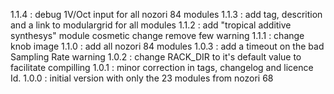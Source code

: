 1.1.4 : debug 1V/Oct input for all nozori 84 modules
1.1.3 : add tag, descrition and a link to modulargrid for all modules
1.1.2 : add "tropical additive synthesys" module
        cosmetic change
        remove few warning
1.1.1 : change knob image
1.1.0 : add all nozori 84 modules
1.0.3 : add a timeout on the bad Sampling Rate warning 
1.0.2 : change RACK_DIR to it's default value to facilitate compilling
1.0.1 : minor correction in tags, changelog and licence Id.
1.0.0 : initial version with only the 23 modules from nozori 68

